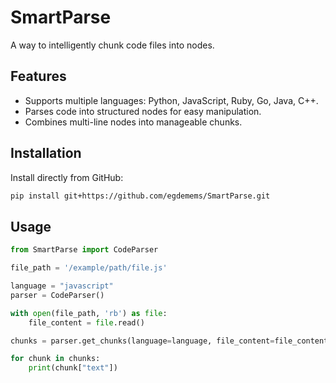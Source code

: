 # SmartParse

A way to intelligently chunk code files into nodes.

## Features
- Supports multiple languages: Python, JavaScript, Ruby, Go, Java, C++.
- Parses code into structured nodes for easy manipulation.
- Combines multi-line nodes into manageable chunks.

## Installation
Install directly from GitHub:
```bash
pip install git+https://github.com/egdemems/SmartParse.git
```

## Usage
```python
from SmartParse import CodeParser

file_path = '/example/path/file.js'

language = "javascript"
parser = CodeParser()

with open(file_path, 'rb') as file:
    file_content = file.read()

chunks = parser.get_chunks(language=language, file_content=file_content)

for chunk in chunks:
    print(chunk["text"])
```